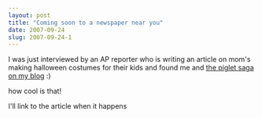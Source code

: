 ```yaml
---
layout: post
title: "Coming soon to a newspaper near you"
date: 2007-09-24
slug: 2007-09-24-1
---
```


I was just interviewed by an AP reporter who is writing an article on mom&apos;s making halloween costumes for their kids and found me and  [the piglet saga on my blog](/vl/archives/2005_10.html)  :)

how cool is that!

I&apos;ll link to the article when it happens


